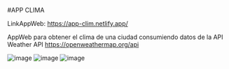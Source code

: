 #APP CLIMA 

LinkAppWeb: https://app-clim.netlify.app/

AppWeb para obtener el clima de una ciudad consumiendo datos de la API Weather API https://openweathermap.org/api 

![image](https://github.com/FreddyArreagaM/APP_CLIMA/assets/127709400/ee3292e7-d0df-45c0-b084-08a5c323397f)
![image](https://github.com/FreddyArreagaM/APP_CLIMA/assets/127709400/d4e4c660-af0a-411d-9613-06d11559f11d)
![image](https://github.com/FreddyArreagaM/APP_CLIMA/assets/127709400/b432e597-3aaa-4ec8-b563-758d4c7509ae)
